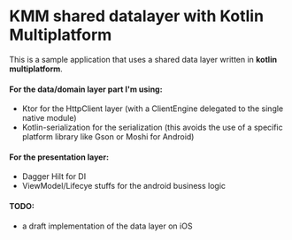 # KMM shared datalayer with Kotlin Multiplatform

This is a sample application that uses a shared data layer written in __kotlin multiplatform__.

#### For the data/domain layer part I'm using:
* Ktor for the HttpClient layer (with a ClientEngine delegated to the single native module)
* Kotlin-serialization for the serialization (this avoids the use of a specific platform library like Gson or Moshi for Android)

#### For the presentation layer:
* Dagger Hilt for DI
* ViewModel/Lifecye stuffs for the android business logic

#### TODO:
* a draft implementation of the data layer on iOS
